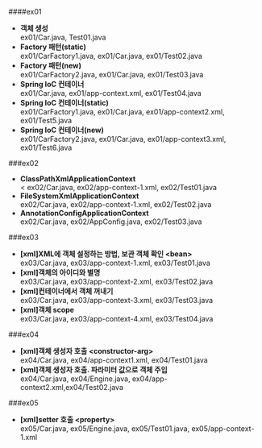 ####ex01
- <b>객체 생성</b><br>
    ex01/Car.java, Test01.java
- <b>Factory 패턴(static)</b><br>
    ex01/CarFactory1.java, ex01/Car.java, ex01/Test02.java
- <b>Factory 패턴(new)</b><br>
    ex01/CarFactory2.java, ex01/Car.java, ex01/Test03.java
- <b>Spring IoC 컨테이너</b><br>
    ex01/Car.java, ex01/app-context.xml, ex01/Test04.java
- <b>Spring IoC 컨테이너(static)</b><br>
    ex01/CarFactory1.java, ex01/Car.java,  ex01/app-context2.xml, ex01/Test5.java
- <b>Spring IoC 컨테이너(new)</b><br>
    ex01/CarFactory2.java, ex01/Car.java, ex01/app-context3.xml, ex01/Test6.java


###ex02
- <b>ClassPathXmlApplicationContext</b><br><
    ex02/Car.java, ex02/app-context-1.xml, ex02/Test01.java
- <b>FileSystemXmlApplicationContext</b><br>
    ex02/Car.java, ex02/app-context-1.xml, ex02/Test02.java
- <b>AnnotationConfigApplicationContext</b><br>
    ex02/Car.java, ex02/AppConfig.java, ex02/Test03.java


###ex03
- <b>[xml]XML에 객체 설정하는 방법, 보관 객체 확인 &lt;bean></b><br>
    ex03/Car.java, ex03/app-context-1.xml, ex03/Test01.java
- <b>[xml]객체의 아이디와 별명</b><br>
    ex03/Car.java, ex03/app-context-2.xml, ex03/Test02.java
- <b>[xml]컨테이너에서 객체 꺼내기</b><br>
    ex03/Car.java, ex03/app-context-3.xml, ex03/Test03.java
- <b>[xml]객체 scope</b><br>
    ex03/Car.java, ex03/app-context-4.xml, ex03/Test04.java


###ex04
- <b>[xml]객체 생성자 호출 &lt;constructor-arg></b><br>
    ex04/Car.java, ex04/app-context1.xml, ex04/Test01.java
- <b>[xml]객체 생성자 호출. 파라미터 값으로 객체 주입</b><br>
    ex04/Car.java, ex04/Engine.java, ex04/app-context2.xml,ex04/Test02.java


###ex05
- <b>[xml]setter 호출 &lt;property></b><br>
    ex05/Car.java, ex05/Engine.java, ex05/Test01.java, ex05/app-context-1.xml





